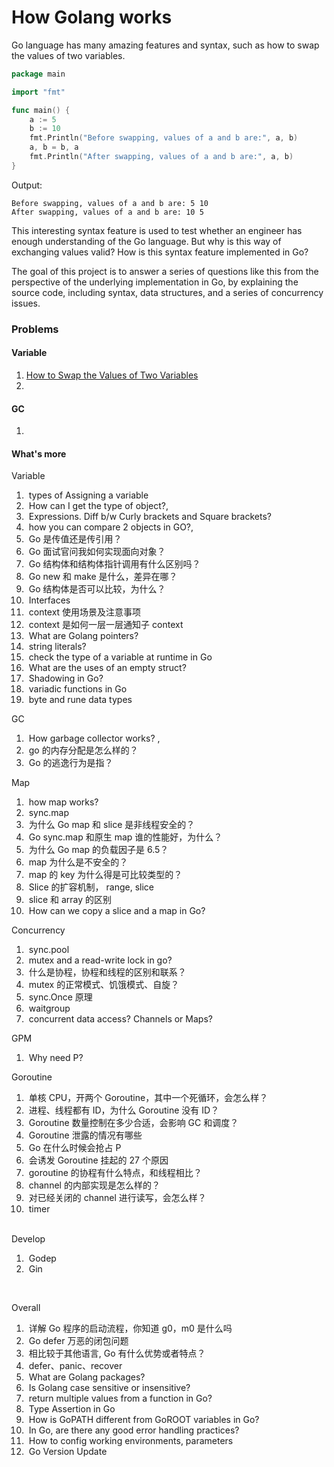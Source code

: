 # How Golang works



Go language has many amazing features and syntax, such as how to swap the values of two variables.

```go
package main

import "fmt"

func main() {
    a := 5
    b := 10
    fmt.Println("Before swapping, values of a and b are:", a, b)
    a, b = b, a
    fmt.Println("After swapping, values of a and b are:", a, b)
}
```

Output:

```
Before swapping, values of a and b are: 5 10
After swapping, values of a and b are: 10 5
```



This interesting syntax feature is used to test whether an engineer has enough understanding of the Go language. But why is this way of exchanging values valid? How is this syntax feature implemented in Go?

The goal of this project is to answer a series of questions like this from the perspective of the underlying implementation in Go, by explaining the source code, including syntax, data structures, and a series of concurrency issues.



### Problems

#### Variable

1. [How to Swap the Values of Two Variables](problems/swap-the-values-of-two-variables.md)
2. 

#### GC

1. ​	




#### What's more
Variable

1. ​    types of Assigning a variable
2. ​    How can I get the type of object?,
3. ​    Expressions. Diff b/w Curly brackets and Square brackets?
4. ​    how you can compare 2 objects in GO?, 
5. ​    Go 是传值还是传引用？
6. ​    Go 面试官问我如何实现面向对象？
7. ​    Go 结构体和结构体指针调用有什么区别吗？
8. ​    Go new 和 make 是什么，差异在哪？
9. ​    Go 结构体是否可以比较，为什么？
10. ​    Interfaces
11. ​    context 使用场景及注意事项
12. ​    context 是如何一层一层通知子 context
13. ​    What are Golang pointers?
14. ​    string literals?
15. ​    check the type of a variable at runtime in Go
16. ​    What are the uses of an empty struct?
17. ​    Shadowing in Go?
18. ​    variadic functions in Go
19. ​    byte and rune data types

GC

1. ​    How garbage collector works? ,
2. ​    go 的内存分配是怎么样的？
3. ​    Go 的逃逸行为是指？

Map

1. ​    how map works?
2. ​    sync.map
3. ​    为什么 Go map 和 slice 是非线程安全的？
4. ​    Go sync.map 和原生 map 谁的性能好，为什么？
5. ​    为什么 Go map 的负载因子是 6.5？
6. ​    map 为什么是不安全的？
7. ​    map 的 key 为什么得是可比较类型的？
8. ​    Slice 的扩容机制， range, slice
9. ​    slice 和 array 的区别
10. ​    How can we copy a slice and a map in Go?

Concurrency

1. ​    sync.pool
2. ​    mutex and a read-write lock in go?
3. ​    什么是协程，协程和线程的区别和联系？
4. ​    mutex 的正常模式、饥饿模式、自旋？
5. ​    sync.Once 原理
6. ​    waitgroup 
7. ​    concurrent data access? Channels or Maps?

GPM

1. ​    Why need P?

Goroutine

1. ​    单核 CPU，开两个 Goroutine，其中一个死循环，会怎么样？
2. ​    进程、线程都有 ID，为什么 Goroutine 没有 ID？
3. ​    Goroutine 数量控制在多少合适，会影响 GC 和调度？
4. ​    Goroutine 泄露的情况有哪些
5. ​    Go 在什么时候会抢占 P
6. ​    会诱发 Goroutine 挂起的 27 个原因
7. ​    goroutine 的协程有什么特点，和线程相比？
8. ​    channel 的内部实现是怎么样的？
9. ​    对已经关闭的 channel 进行读写，会怎么样？
10. ​    timer 

​    
Develop

1. ​    Godep
2. ​    Gin

​    

Overall

1. ​    详解 Go 程序的启动流程，你知道 g0，m0 是什么吗
2. ​    Go defer 万恶的闭包问题
3. ​    相比较于其他语言, Go 有什么优势或者特点？
4. ​    defer、panic、recover 
5. ​    What are Golang packages?
6. ​    Is Golang case sensitive or insensitive?
7. ​    return multiple values from a function in Go?
8. ​    Type Assertion in Go
9. ​    How is GoPATH different from GoROOT variables in Go?
10. ​    In Go, are there any good error handling practices?
11. ​    How to config working environments, parameters
12. ​    Go Version Update
